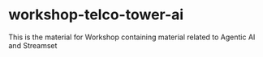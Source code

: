 # workshop-telco-tower-ai
This is the material for Workshop containing material related to Agentic AI and Streamset
